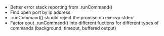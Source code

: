 * Better error stack reporting from .runCommand()
* Find open port by ip address
* .runCommand() should reject the promise on execvp stderr
* Factor oout .runCommand() into different fuctions for different types of commands (background, timeout, buffered output)
